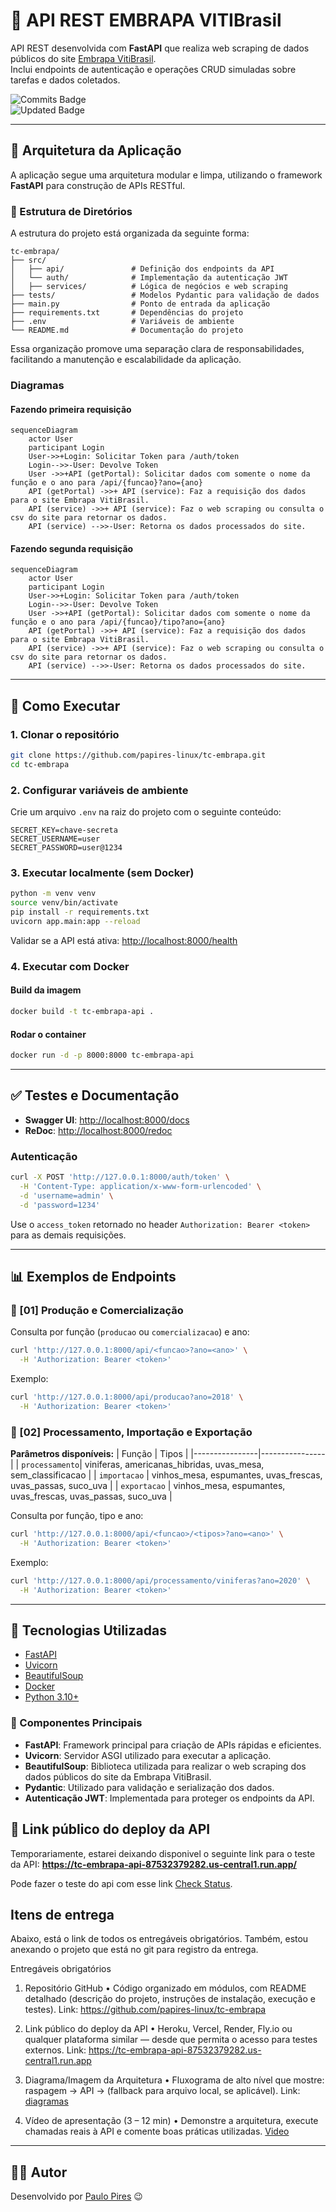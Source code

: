 
# 📌 API REST EMBRAPA VITIBrasil 

API REST desenvolvida com **FastAPI** que realiza web scraping de dados públicos do site [Embrapa VitiBrasil](http://vitibrasil.cnpuv.embrapa.br).  
Inclui endpoints de autenticação e operações CRUD simuladas sobre tarefas e dados coletados.

![Commits Badge](https://badges.pufler.dev/commits/monthly/papires-linux)  
![Updated Badge](https://badges.pufler.dev/updated/papires-linux/tc-embrapa)

---

## 🧩 Arquitetura da Aplicação

A aplicação segue uma arquitetura modular e limpa, utilizando o framework **FastAPI** para construção de APIs RESTful.


### 📁 Estrutura de Diretórios

A estrutura do projeto está organizada da seguinte forma:

```
tc-embrapa/
├── src/
│   ├── api/               # Definição dos endpoints da API
│   └── auth/              # Implementação da autenticação JWT
│   ├── services/          # Lógica de negócios e web scraping
├── tests/                 # Modelos Pydantic para validação de dados
├── main.py                # Ponto de entrada da aplicação
├── requirements.txt       # Dependências do projeto
├── .env                   # Variáveis de ambiente
└── README.md              # Documentação do projeto
```

Essa organização promove uma separação clara de responsabilidades, facilitando a manutenção e escalabilidade da aplicação.

### Diagramas
#### Fazendo primeira requisição
```mermaid
sequenceDiagram
    actor User
    participant Login
    User->>+Login: Solicitar Token para /auth/token
    Login-->>-User: Devolve Token
    User ->>+API (getPortal): Solicitar dados com somente o nome da função e o ano para /api/{funcao}?ano={ano}
    API (getPortal) ->>+ API (service): Faz a requisição dos dados para o site Embrapa VitiBrasil.
    API (service) ->>+ API (service): Faz o web scraping ou consulta o csv do site para retornar os dados.
    API (service) -->>-User: Retorna os dados processados do site.
```

#### Fazendo segunda requisição
```mermaid
sequenceDiagram
    actor User
    participant Login
    User->>+Login: Solicitar Token para /auth/token
    Login-->>-User: Devolve Token
    User ->>+API (getPortal): Solicitar dados com somente o nome da função e o ano para /api/{funcao}/tipo?ano={ano}
    API (getPortal) ->>+ API (service): Faz a requisição dos dados para o site Embrapa VitiBrasil.
    API (service) ->>+ API (service): Faz o web scraping ou consulta o csv do site para retornar os dados.
    API (service) -->>-User: Retorna os dados processados do site.
```


---

## 🚀 Como Executar

### 1. Clonar o repositório

```bash
git clone https://github.com/papires-linux/tc-embrapa.git
cd tc-embrapa
```

### 2. Configurar variáveis de ambiente

Crie um arquivo `.env` na raiz do projeto com o seguinte conteúdo:

```env
SECRET_KEY=chave-secreta
SECRET_USERNAME=user
SECRET_PASSWORD=user@1234
```

### 3. Executar localmente (sem Docker)

```bash
python -m venv venv
source venv/bin/activate
pip install -r requirements.txt
uvicorn app.main:app --reload
```

Validar se a API está ativa: [http://localhost:8000/health](http://localhost:8000/health)

### 4. Executar com Docker

#### Build da imagem

```bash
docker build -t tc-embrapa-api .
```

#### Rodar o container

```bash
docker run -d -p 8000:8000 tc-embrapa-api
```

---

## ✅ Testes e Documentação

- **Swagger UI**: [http://localhost:8000/docs](http://localhost:8000/docs)  
- **ReDoc**: [http://localhost:8000/redoc](http://localhost:8000/redoc)


### Autenticação

```bash
curl -X POST 'http://127.0.0.1:8000/auth/token' \
  -H 'Content-Type: application/x-www-form-urlencoded' \
  -d 'username=admin' \
  -d 'password=1234'
```

Use o `access_token` retornado no header `Authorization: Bearer <token>` para as demais requisições.

---

## 📊 Exemplos de Endpoints

### 🔹 [01] Produção e Comercialização

Consulta por função (`producao` ou `comercializacao`) e ano:

```bash
curl 'http://127.0.0.1:8000/api/<funcao>?ano=<ano>' \
  -H 'Authorization: Bearer <token>'
```
Exemplo:
```bash
curl 'http://127.0.0.1:8000/api/producao?ano=2018' \
  -H 'Authorization: Bearer <token>'
```

### 🔹 [02] Processamento, Importação e Exportação
**Parâmetros disponíveis:**
| Função         | Tipos          |
|----------------|----------------|
| `processamento`| viniferas, americanas_hibridas, uvas_mesa, sem_classificacao |
| `importacao`   | vinhos_mesa, espumantes, uvas_frescas, uvas_passas, suco_uva |
| `exportacao`   | vinhos_mesa, espumantes, uvas_frescas, uvas_passas, suco_uva |

Consulta por função, tipo e ano:

```bash
curl 'http://127.0.0.1:8000/api/<funcao>/<tipos>?ano=<ano>' \
  -H 'Authorization: Bearer <token>'
```

Exemplo:
```bash
curl 'http://127.0.0.1:8000/api/processamento/viniferas?ano=2020' \
  -H 'Authorization: Bearer <token>'
```


---

## 🧪 Tecnologias Utilizadas

- [FastAPI](https://fastapi.tiangolo.com/)
- [Uvicorn](https://www.uvicorn.org/)
- [BeautifulSoup](https://www.crummy.com/software/BeautifulSoup/)
- [Docker](https://www.docker.com/)
- [Python 3.10+](https://www.python.org/)

### 🔧 Componentes Principais

- **FastAPI**: Framework principal para criação de APIs rápidas e eficientes.
- **Uvicorn**: Servidor ASGI utilizado para executar a aplicação.
- **BeautifulSoup**: Biblioteca utilizada para realizar o web scraping dos dados públicos do site da Embrapa VitiBrasil.
- **Pydantic**: Utilizado para validação e serialização dos dados.
- **Autenticação JWT**: Implementada para proteger os endpoints da API.

## 🧪 Link público do deploy da API
Temporariamente, estarei deixando disponivel o seguinte link para o teste da API:
**https://tc-embrapa-api-87532379282.us-central1.run.app/**

Pode fazer o teste do api com esse link [Check Status](https://tc-embrapa-api-87532379282.us-central1.run.app/health).


## Itens de entrega
Abaixo, está o link de todos os entregáveis obrigatórios.
Também, estou anexando o projeto que está no git para registro da entrega. 


Entregáveis obrigatórios
1. Repositório GitHub
• Código organizado em módulos, com README detalhado (descrição do projeto, instruções de instalação, execução e testes).
Link: https://github.com/papires-linux/tc-embrapa

2. Link público do deploy da API
• Heroku, Vercel, Render, Fly.io ou qualquer plataforma similar — desde que permita o acesso para testes externos.
Link: https://tc-embrapa-api-87532379282.us-central1.run.app

3. Diagrama/Imagem da Arquitetura
• Fluxograma de alto nível que mostre: raspagem → API → (fallback para arquivo local, se aplicável).
Link: [diagramas](#diagramas)

4. Vídeo de apresentação (3 – 12 min)
• Demonstre a arquitetura, execute chamadas reais à API e comente boas práticas utilizadas. 
[Video](/.readme/video_demo.mov)

---

## 👨‍💻 Autor

Desenvolvido por [Paulo Pires](https://github.com/papires-linux) 😉


